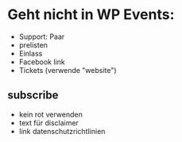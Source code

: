 # Geht nicht in WP Events:

- Support: Paar
- prelisten
- Einlass
- Facebook link
- Tickets (verwende "website")

## subscribe

- kein rot verwenden
- text für disclaimer
- link datenschutzrichtlinien
